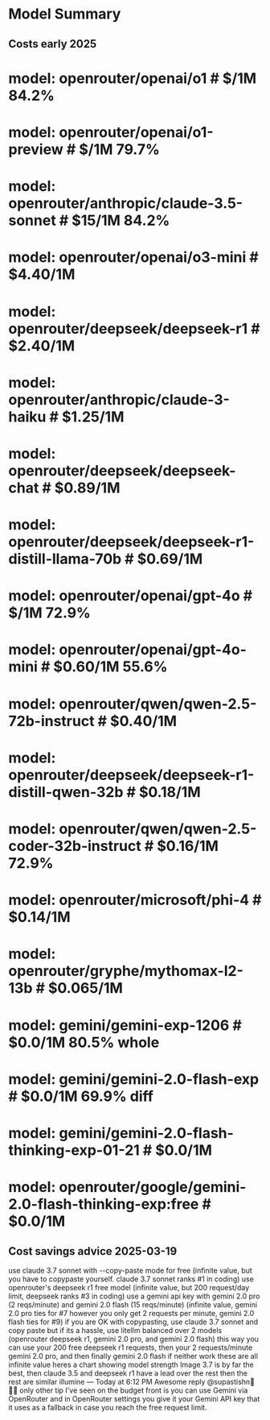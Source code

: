 # Model Summary

## Costs early 2025

# model: openrouter/openai/o1 # $/1M 84.2%
# model: openrouter/openai/o1-preview # $/1M 79.7%
# model: openrouter/anthropic/claude-3.5-sonnet # $15/1M 84.2%
# model: openrouter/openai/o3-mini # $4.40/1M
# model: openrouter/deepseek/deepseek-r1 # $2.40/1M
# model: openrouter/anthropic/claude-3-haiku # $1.25/1M
# model: openrouter/deepseek/deepseek-chat # $0.89/1M
# model: openrouter/deepseek/deepseek-r1-distill-llama-70b # $0.69/1M
# model: openrouter/openai/gpt-4o # $/1M 72.9%
# model: openrouter/openai/gpt-4o-mini # $0.60/1M 55.6%
# model: openrouter/qwen/qwen-2.5-72b-instruct # $0.40/1M
# model: openrouter/deepseek/deepseek-r1-distill-qwen-32b # $0.18/1M
# model: openrouter/qwen/qwen-2.5-coder-32b-instruct # $0.16/1M 72.9%
# model: openrouter/microsoft/phi-4 # $0.14/1M
# model: openrouter/gryphe/mythomax-l2-13b # $0.065/1M
# model: gemini/gemini-exp-1206 # $0.0/1M 80.5% whole
# model: gemini/gemini-2.0-flash-exp # $0.0/1M 69.9% diff
# model: gemini/gemini-2.0-flash-thinking-exp-01-21 # $0.0/1M
# model: openrouter/google/gemini-2.0-flash-thinking-exp:free # $0.0/1M

## Cost savings advice 2025-03-19

use claude 3.7 sonnet with --copy-paste mode for free (infinite value, but you have to copypaste yourself. claude 3.7 sonnet ranks #1 in coding)
use openrouter's deepseek r1 free model (infinite value, but 200 request/day limit, deepseek ranks #3 in coding)
use a gemini api key with gemini 2.0 pro (2 reqs/minute) and gemini 2.0 flash (15 reqs/minute) (infinite value, gemini 2.0 pro ties for #7 however you only get 2 requests per minute, gemini 2.0 flash ties for #9)
if you are OK with copypasting, use claude 3.7 sonnet and copy paste
but if its a hassle, use litellm balanced over 2 models (openrouter deepseek r1, gemini 2.0 pro, and gemini 2.0 flash)
this way you can use your 200 free deepseek r1 requests, then your 2 requests/minute gemini 2.0 pro, and then finally gemini 2.0 flash if neither work
these are all infinite value
heres a chart showing model strength
Image
3.7 is by far the best, then claude 3.5 and deepseek r1 have a lead over the rest
then the rest are similar
illumine — Today at 6:12 PM
Awesome reply @supastishn🍉🇵🇸 only other tip I've seen on the budget front is you can use Gemini via OpenRouter and in OpenRouter settings you give it your Gemini API key that it uses as a fallback in case you reach the free request limit.
